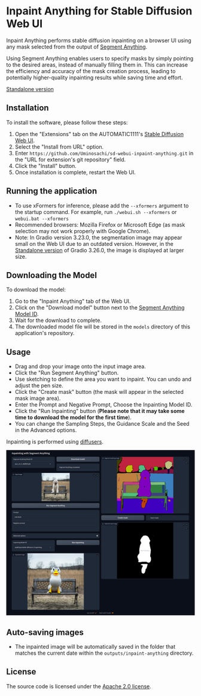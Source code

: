 # Inpaint Anything for Stable Diffusion Web UI

Inpaint Anything performs stable diffusion inpainting on a browser UI using any mask selected from the output of [Segment Anything](https://github.com/facebookresearch/segment-anything).


Using Segment Anything enables users to specify masks by simply pointing to the desired areas, instead of manually filling them in. This can increase the efficiency and accuracy of the mask creation process, leading to potentially higher-quality inpainting results while saving time and effort.

[Standalone version](https://github.com/Uminosachi/inpaint-anything)

## Installation

To install the software, please follow these steps:

1. Open the "Extensions" tab on the AUTOMATIC1111's [Stable Diffusion Web UI](https://github.com/AUTOMATIC1111/stable-diffusion-webui.git).
2. Select the "Install from URL" option.
3. Enter `https://github.com/Uminosachi/sd-webui-inpaint-anything.git` in the "URL for extension's git repository" field.
4. Click the "Install" button.
5. Once installation is complete, restart the Web UI.

## Running the application

* To use xFormers for inference, please add the `--xformers` argument to the startup command. For example, run `./webui.sh --xformers` or `webui.bat --xformers`
* Recommended browsers: Mozilla Firefox or Microsoft Edge (as mask selection may not work properly with Google Chrome).
* Note: In Gradio version 3.23.0, the segmentation image may appear small on the Web UI due to an outdated version. However, in the [Standalone version](https://github.com/Uminosachi/inpaint-anything) of Gradio 3.26.0, the image is displayed at larger size.

## Downloading the Model

To download the model:

1. Go to the "Inpaint Anything" tab of the Web UI.
2. Click on the "Download model" button next to the [Segment Anything Model ID](https://github.com/facebookresearch/segment-anything#model-checkpoints).
3. Wait for the download to complete.
4. The downloaded model file will be stored in the `models` directory of this application's repository.

## Usage

* Drag and drop your image onto the input image area.
* Click the "Run Segment Anything" button.
* Use sketching to define the area you want to inpaint. You can undo and adjust the pen size.
* Click the "Create mask" button (the mask will appear in the selected mask image area).
* Enter the Prompt and Negative Prompt, Choose the Inpainting Model ID.
* Click the "Run Inpainting" button (**Please note that it may take some time to download the model for the first time**).
* You can change the Sampling Steps, the Guidance Scale and the Seed in the Advanced options.

Inpainting is performed using [diffusers](https://github.com/huggingface/diffusers).

![UI image](images/inpaint_anything_ui_image_1.png)

## Auto-saving images

* The inpainted image will be automatically saved in the folder that matches the current date within the `outputs/inpaint-anything` directory.

## License

The source code is licensed under the [Apache 2.0 license](LICENSE).